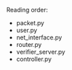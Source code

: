Reading order: 
- packet.py
- user.py
- net_interface.py
- router.py
- verifier_server.py
- controller.py
